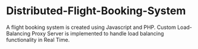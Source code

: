 # Distributed-Flight-Booking-System

A flight booking system is created using Javascript and PHP. Custom Load-Balancing Proxy Server is implemented to handle
load balancing functionality in Real Time. 

